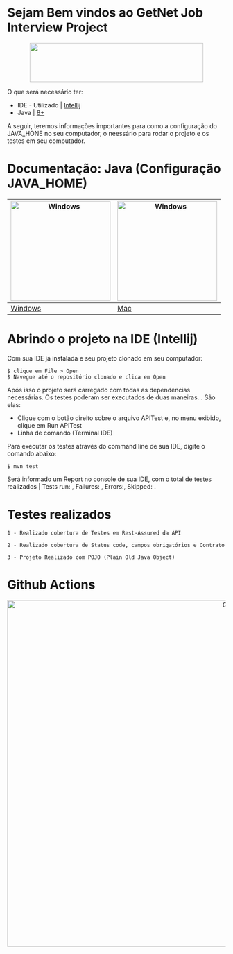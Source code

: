 Sejam Bem vindos ao GetNet Job Interview Project
==================
<p align="center">
 <img src="https://site.getnet.com.br/wp-content/uploads/2021/08/logo-getnet.png" alt=""  width="400" height="90" /> 
</p>
O que será necessário ter:

* IDE  - Utilizado | [Intellij][0]
* Java | [8+][1]




A seguir, teremos informações importantes para como a configuração do JAVA_HONE no seu computador, o neessário para rodar o projeto e os testes em seu computador.  

Documentação: Java (Configuração JAVA_HOME)
==================
| <img src="https://logodownload.org/wp-content/uploads/2016/03/Windows-10-logo-11.png" alt="Windows"  width="230" height="230" /> | <img src="https://archive.org/download/apple-mac-logo-icon-300x300/apple-mac-logo-icon-300x300.png" alt="Windows"  width="230" height="230" /> |
|------------------------------|------------------------------|
| [Windows][2]          	   | [Mac][3]                  |


Abrindo o projeto na IDE (Intellij)
==================

Com sua IDE já instalada e seu projeto clonado em seu computador:

	$ clique em File > Open
	$ Navegue até o repositório clonado e clica em Open

Após isso o projeto será carregado com todas as dependências necessárias. Os testes poderam ser executados de duas maneiras... São elas:

- Clique com o botão direito sobre o arquivo APITest e, no menu exibido, clique em Run APITest
- Linha de comando (Terminal IDE)


Para executar os testes através do command line de sua IDE, digite o comando abaixo:

 	$ mvn test
  
Será informado um Report no console de sua IDE, com o total de testes realizados | Tests run: , Failures: , Errors:, Skipped: . 

 
  
  

Testes realizados
==================

```
1 - Realizado cobertura de Testes em Rest-Assured da API
```

```
2 - Realizado cobertura de Status code, campos obrigatórios e Contrato
```
```
3 - Projeto Realizado com POJO (Plain Old Java Object) 
```

Github Actions
==================
<p align="center">
 <img src="https://i.ibb.co/kB0gkWT/Captura-de-Tela-2023-04-25-a-s-11-52-35.png" alt="GetNet"  width="1024" height="800" /> 
</p>


[0]: https://www.jetbrains.com/pt-br/idea/
[1]: https://oracle.com/java/technologies/javase-downloads.html
[2]: https://www.youtube.com/watch?v=bR95QtL24zc&ab_channel=JepApps
[3]: https://www.youtube.com/watch?v=Mi8YpP9TQSs&t=223s&ab_channel=JagadeeshJayachandran
